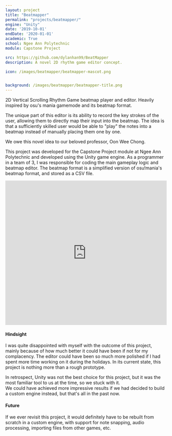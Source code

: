 ```yaml
---
layout: project
title: "Beatmapper"
permalink: "projects/beatmapper/"
engine: "Unity"
date: '2019-10-01'
endDate: '2020-01-01'
academic: True
school: Ngee Ann Polytechnic
module: Capstone Project

src: https://github.com/dylanhan99/BeatMapper
description: A novel 2D rhythm game editor concept.

icon: /images/beatmapper/beatmapper-mascot.png


background: /images/beatmapper/beatmapper-title.png
---
```


2D Vertical Scrolling Rhythm Game beatmap player and editor.
Heavily inspired by osu's mania gamemode and its beatmap format.

The unique part of this editor is its ability to record the key strokes of the user, allowing them to directly map their input into the beatmap.
The idea is that a sufficiently skilled user would be able to "play" the notes into a beatmap instead of manually placing them one by one.

We owe this novel idea to our beloved professor, Oon Wee Chong.

This project was developed for the Capstone Project module at Ngee Ann Polytechnic and developed using the Unity game engine.
As a programmer in a team of 3, I was responsible for coding the main gameplay logic and beatmap editor.
The beatmap format is a simplified version of osu!mania's beatmap format, and stored as a CSV file.

<iframe width="100%" height="450" src="https://www.youtube.com/embed/_OeJhXVq6NM" title="BeatMapper Showcase" frameborder="0" allow="accelerometer; autoplay; clipboard-write; encrypted-media; gyroscope; picture-in-picture; web-share" allowfullscreen></iframe>

#### Hindsight
I was quite disappointed with myself with the outcome of this project, mainly because of how much better it could have been if not for my complacency.
The editor could have been so much more polished if I had spent more time working on it during the holidays. In its current state, this project is nothing more than a rough prototype.

In retrospect, Unity was not the best choice for this project, but it was the most familiar tool to us at the time, so we stuck with it.<br/>
We could have achieved more impressive results if we had decided to build a custom engine instead, but that's all in the past now.

#### Future
If we ever revisit this project, it would definitely have to be rebuilt from scratch in a custom engine, with support for note snapping, audio processing, importing files from other games, etc.